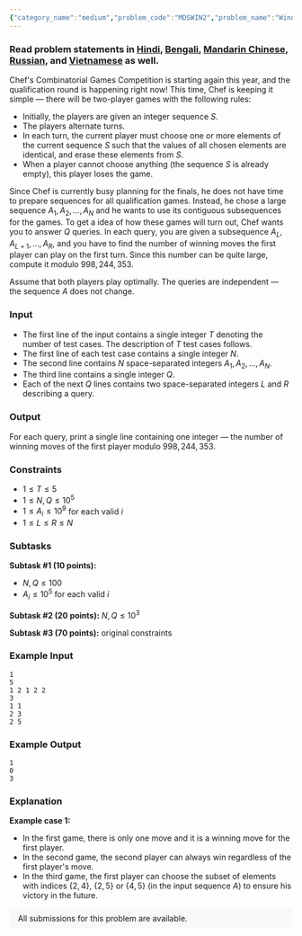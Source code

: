 ```yaml
---
{"category_name":"medium","problem_code":"MDSWIN2","problem_name":"Winning Ways 2","problemComponents":{"constraints":"","constraintsState":false,"subtasks":"","subtasksState":false,"inputFormat":"","inputFormatState":false,"outputFormat":"","outputFormatState":false,"sampleTestCases":{"0":{"id":1,"input":"1\r\n5\r\n1 2 1 2 2\r\n3\r\n1 1\r\n2 3\r\n2 5","output":"1\r\n0\r\n3","explanation":"**Example case 1:**\r\n- In the first game, there is only one move and it is a winning move for the first player.\r\n- In the second game, the second player can always win regardless of the first player\u0027s move.\r\n- In the third game, the first player can choose the subset of elements with indices $\\{2, 4\\}$, $\\{2, 5\\}$ or $\\{4, 5\\}$ (in the input sequence $A$) to ensure his victory in the future.","isDeleted":false}}},"video_editorial_url":"","languages_supported":{"0":"CPP14","1":"C","2":"JAVA","3":"PYTH 3.6","4":"CPP17","5":"PYTH","6":"PYP3","7":"CS2","8":"ADA","9":"PYPY","10":"TEXT","11":"PAS fpc","12":"NODEJS","13":"RUBY","14":"PHP","15":"GO","16":"HASK","17":"TCL","18":"PERL","19":"SCALA","20":"LUA","21":"kotlin","22":"BASH","23":"JS","24":"LISP sbcl","25":"rust","26":"PAS gpc","27":"BF","28":"CLOJ","29":"R","30":"D","31":"CAML","32":"FORT","33":"ASM","34":"swift","35":"FS","36":"WSPC","37":"LISP clisp","38":"SQL","39":"SCM guile","40":"PERL6","41":"ERL","42":"CLPS","43":"ICK","44":"NICE","45":"PRLG","46":"ICON","47":"COB","48":"SCM chicken","49":"PIKE","50":"SCM qobi","51":"ST","52":"NEM"},"max_timelimit":5,"source_sizelimit":50000,"problem_author":"upobir","problem_tester":null,"date_added":"6-01-2020","tags":{"0":"basic","1":"combinatorics","2":"march20","3":"medium","4":"mos","5":"nim","6":"tmwilliamlin","7":"upobir"},"problem_difficulty_level":"Medium-Hard","best_tag":"Mos Algorithm","editorial_url":"https://discuss.codechef.com/problems/MDSWIN2","time":{"view_start_date":1104528600,"submit_start_date":1104528600,"visible_start_date":1104528600,"end_date":1735669800},"is_direct_submittable":false,"problemDiscussURL":"https://discuss.codechef.com/search?q=MDSWIN2","is_proctored":false,"visitedContests":{},"layout":"problem"}
---
```

### Read problem statements in [Hindi](https://www.codechef.com/download/translated/MARCH20/hindi/MDSWIN2.pdf), [Bengali](https://www.codechef.com/download/translated/MARCH20/bengali/MDSWIN2.pdf), [Mandarin Chinese](https://www.codechef.com/download/translated/MARCH20/mandarin/MDSWIN2.pdf), [Russian](https://www.codechef.com/download/translated/MARCH20/russian/MDSWIN2.pdf), and [Vietnamese](https://www.codechef.com/download/translated/MARCH20/vietnamese/MDSWIN2.pdf) as well.

Chef's Combinatorial Games Competition is starting again this year, and the qualification round is happening right now! This time, Chef is keeping it simple ― there will be two-player games with the following rules:
- Initially, the players are given an integer sequence $S$.
- The players alternate turns.
- In each turn, the current player must choose one or more elements of the current sequence $S$ such that the values of all chosen elements are identical, and erase these elements from $S$.
- When a player cannot choose anything (the sequence $S$ is already empty), this player loses the game.

Since Chef is currently busy planning for the finals, he does not have time to prepare sequences for all qualification games. Instead, he chose a large sequence $A_1, A_2, \ldots, A_N$ and he wants to use its contiguous subsequences for the games. To get a idea of how these games will turn out, Chef wants you to answer $Q$ queries. In each query, you are given a subsequence $A_L, A_{L+1}, \ldots, A_R$, and you have to find the number of winning moves the first player can play on the first turn. Since this number can be quite large, compute it modulo $998,244,353$.

Assume that both players play optimally. The queries are independent ― the sequence $A$ does not change.

### Input
- The first line of the input contains a single integer $T$ denoting the number of test cases. The description of $T$ test cases follows.
- The first line of each test case contains a single integer $N$.
- The second line contains $N$ space-separated integers $A_1, A_2, \ldots, A_N$.
- The third line contains a single integer $Q$.
- Each of the next $Q$ lines contains two space-separated integers $L$ and $R$ describing a query.

### Output
For each query, print a single line containing one integer ― the number of winning moves of the first player modulo $998,244,353$.

### Constraints
- $1 \le T \le 5$
- $1 \le N, Q \le 10^5$
- $1 \le A_i \le 10^9$ for each valid $i$
- $1 \le L \le R \le N$

### Subtasks
**Subtask #1 (10 points):**
- $N, Q \le 100$
- $A_i \le 10^5$ for each valid $i$

**Subtask #2 (20 points):** $N, Q \le 10^3$

**Subtask #3 (70 points):** original constraints

### Example Input
```
1
5
1 2 1 2 2
3
1 1
2 3
2 5
```
### Example Output
```
1
0
3
```

### Explanation
**Example case 1:**
- In the first game, there is only one move and it is a winning move for the first player.
- In the second game, the second player can always win regardless of the first player's move.
- In the third game, the first player can choose the subset of elements with indices $\{2, 4\}$, $\{2, 5\}$ or $\{4, 5\}$ (in the input sequence $A$) to ensure his victory in the future.

<aside style='background: #f8f8f8;padding: 10px 15px;'><div>All submissions for this problem are available.</div></aside>